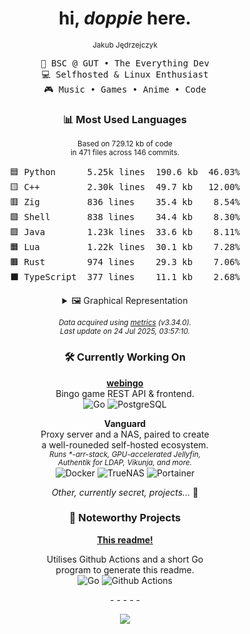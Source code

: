 <div align="center">

# hi, _doppie_ here.

<sub>Jakub Jędrzejczyk</sub>

<pre>
💼 BSC @ GUT • The Everything Dev
💻 Selfhosted & Linux Enthusiast
🎮 Music • Games • Anime • Code
</pre>

### 📊 Most Used Languages

<sub>Based on 729.12 kb of code</sub><br/>
<sup>in 471 files across 146 commits.</sup>

<pre>
🟦 Python      5.25k lines  190.6 kb  46.03%
🟨 C++         2.30k lines  49.7 kb   12.00%
🟥 Zig         836 lines    35.4 kb    8.54%
🟩 Shell       838 lines    34.4 kb    8.30%
🟪 Java        1.23k lines  33.6 kb    8.11%
🟧 Lua         1.22k lines  30.1 kb    7.28%
🟫 Rust        974 lines    29.3 kb    7.06%
⬛ TypeScript  377 lines    11.1 kb    2.68%
</pre>

<details>
<summary>🖼️ Graphical Representation</summary>
🟦🟦🟦🟦🟦<br>🟦🟦🟦🟦🟦<br>🟦🟦🟦🟦🟦<br>🟦🟦🟦🟦🟦<br>🟦🟦🟦🟦🟦<br>🟦🟦🟦🟦🟦<br>🟦🟦🟦🟦🟦<br>🟨🟨🟨🟨🟨<br>🟨🟨🟨🟨🟥<br>🟥🟥🟥🟥🟥<br>🟩🟩🟩🟩🟩<br>🟩🟪🟪🟪🟪<br>🟪🟪🟧🟧🟧<br>🟧🟧🟧🟫🟫<br>🟫🟫🟫⬛⬛<br>
</details>

_<sub>Data acquired using [metrics][metrics_url] (v3.34.0).</sub>_<br/>
_<sup>Last update on 24 Jul 2025, 03:57:10.</sup>_

### 🛠 Currently Working On

**[webingo][webingo]**  
Bingo game REST API & frontend.<br/>
![Go][golang_shield] ![PostgreSQL][postgres_shield]

**Vanguard**  
Proxy server and a NAS, paired to create<br/>
a well-rouneded self-hosted ecosystem.<br/>
_<sub>Runs \*-arr-stack, GPU-accelerated Jellyfin,</sub>_<br/>
_<sup>Authentik for LDAP, Vikunja, and more.</sup>_<br/>
![Docker][docker_shield] ![TrueNAS][truenas_shield] ![Portainer][portainer_shield]

_Other, currently secret, projects..._ 🤫

### 🌟 Noteworthy Projects

**[This readme!][profile_readme]**

Utilises Github Actions and a short Go<br/>
program to generate this readme.<br/>
![Go][golang_shield] ![Github Actions][github_actions_shield]

_\- - - - -_

![][view_counter]

</div>

<!-- Repository -->

[view_counter]: https://komarev.com/ghpvc/?username=dopp1e&color=blueviolet
[webingo]: https://github.com/dopp1e/webingo
[profile_readme]: https://github.com/dopp1e/dopp1e
[metrics_url]: https://github.com/lowlighter/metrics
[golang_shield]: https://img.shields.io/badge/Golang-black?style=flat&logo=go
[postgres_shield]: https://img.shields.io/badge/PostgreSQL-black?style=flat&logo=postgresql
[docker_shield]: https://img.shields.io/badge/-Docker-black?style=flat-square&logo=docker
[truenas_shield]: https://img.shields.io/badge/TrueNAS-black?style=flat&logo=truenas
[portainer_shield]: https://img.shields.io/badge/Portainer-black?style=flat&logo=portainer
[github_actions_shield]: https://img.shields.io/badge/Github%20Actions-black?style=flat&logo=githubactions

